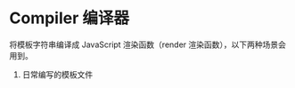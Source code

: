 # Compiler 编译器

将模板字符串编译成 JavaScript 渲染函数（render 渲染函数），以下两种场景会用到。

1. 日常编写的模板文件 <template>

2. new Vue({ template: Guor }) 传入的选项


# Runtime 运行时

负责创建 Vue 实例、渲染函数、patch 虚拟 DOM 等代码，基本上除了Compiler编译器之外的代码都属于运行时代码。


# 运行时代码+编译器 vs 运行时代码

如果new vue实例化时候挂载了模板文件，那么就需要编译器处理。

如果只需要打包构建时候生成js渲染函数，只需要vue-loader + vue-template-compiler，可以体积减少30%。


模板 => 解析为AST语法树 => AST优化 => 生成渲染函数render => 生成虚拟dom => diff比对 => 构建真实dom



# VNode

它就是一个普通的 JS 对象，详细描述了组件中各节点的信息